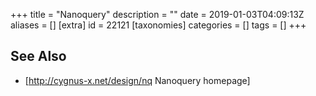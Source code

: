 +++
title = "Nanoquery"
description = ""
date = 2019-01-03T04:09:13Z
aliases = []
[extra]
id = 22121
[taxonomies]
categories = []
tags = []
+++



## See Also
* [http://cygnus-x.net/design/nq Nanoquery homepage]
